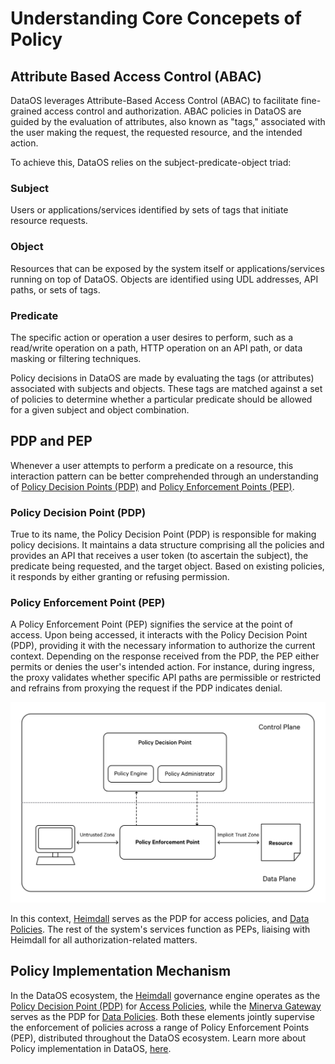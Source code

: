 # Understanding Core Concepets of Policy

## Attribute Based Access Control (ABAC)

DataOS leverages Attribute-Based Access Control (ABAC) to facilitate fine-grained access control and authorization. ABAC policies in DataOS are guided by the evaluation of attributes, also known as "tags," associated with the user making the request, the requested resource, and the intended action.

To achieve this, DataOS relies on the subject-predicate-object triad:

### **Subject**

Users or applications/services identified by sets of tags that initiate resource requests.

### **Object**

Resources that can be exposed by the system itself or applications/services running on top of DataOS. Objects are identified using UDL addresses, API paths, or sets of tags.

### **Predicate**

The specific action or operation a user desires to perform, such as a read/write operation on a path, HTTP operation on an API path, or data masking or filtering techniques.

Policy decisions in DataOS are made by evaluating the tags (or attributes) associated with subjects and objects. These tags are matched against a set of policies to determine whether a particular predicate should be allowed for a given subject and object combination.

## PDP and PEP

Whenever a user attempts to perform a predicate on a resource, this interaction pattern can be better comprehended through an understanding of [Policy Decision Points (PDP)](#policy-decision-point-pdp) and [Policy Enforcement Points (PEP)](#policy-enforcement-point-pep).

### **Policy Decision Point (PDP)**

True to its name, the Policy Decision Point (PDP) is responsible for making policy decisions. It maintains a data structure comprising all the policies and provides an API that receives a user token (to ascertain the subject), the predicate being requested, and the target object. Based on existing policies, it responds by either granting or refusing permission.

### **Policy Enforcement Point (PEP)**

A Policy Enforcement Point (PEP) signifies the service at the point of access. Upon being accessed, it interacts with the Policy Decision Point (PDP), providing it with the necessary information to authorize the current context. Depending on the response received from the PDP, the PEP either permits or denies the user's intended action. For instance, during ingress, the proxy validates whether specific API paths are permissible or restricted and refrains from proxying the request if the PDP indicates denial.

![PDP and PEP](/resources/policy/pdp_and_pep.png)

In this context, [Heimdall](/architecture/#heimdall) serves as the PDP for access policies, and [Data Policies](/resources/policy/#data-policy). The rest of the system's services function as PEPs, liaising with Heimdall for all authorization-related matters.

## Policy Implementation Mechanism

In the DataOS ecosystem, the [Heimdall](/architecture/#heimdall) governance engine operates as the [Policy Decision Point (PDP)](/resources/policy/core_concepts/#policy-decision-point-pdp) for [Access Policies](#access-policy), while the [Minerva Gateway](/architecture/#gateway) serves as the PDP for [Data Policies](#data-policy). Both these elements jointly supervise the enforcement of policies across a range of Policy Enforcement Points (PEP), distributed throughout the DataOS ecosystem. Learn more about Policy implementation in DataOS, [here](/resources/policy/how_to_guide/implementating_access_policy).